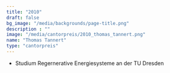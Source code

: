 ```yaml
---
title: "2010"
draft: false
bg_image: "/media/backgrounds/page-title.png"
description : ""
image: "/media/cantorpreis/2010_thomas_tannert.png"
name: "Thomas Tannert"
type: "cantorpreis"
---
```


- Studium Regernerative Energiesysteme an der TU Dresden
